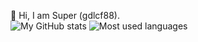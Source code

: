 🌱  Hi, I am Super (gdlcf88).  
![My GitHub stats](https://github-readme-stats.vercel.app/api?username=gdlcf88)
![Most used languages](https://github-readme-stats.vercel.app/api/top-langs/?username=gdlcf88&1)  
